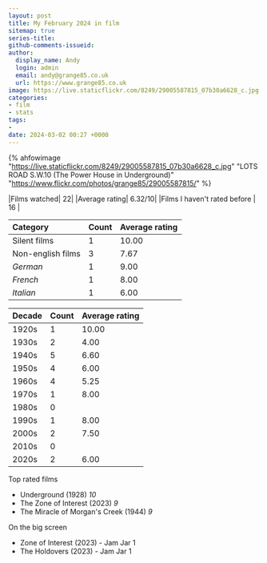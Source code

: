 ```yaml
---
layout: post
title: My February 2024 in film
sitemap: true
series-title:
github-comments-issueid:
author:
  display_name: Andy
  login: admin
  email: andy@grange85.co.uk
  url: https://www.grange85.co.uk
image: https://live.staticflickr.com/8249/29005587815_07b30a6628_c.jpg
categories:
- film
- stats
tags:
-
date: 2024-03-02 00:27 +0000
---
```

{% ahfowimage "https://live.staticflickr.com/8249/29005587815_07b30a6628_c.jpg" "LOTS ROAD S.W.10 (The Power House in Underground)" "https://www.flickr.com/photos/grange85/29005587815/" %}

|Films watched| 22|
|Average rating| 6.32/10|
|Films I haven't rated before | 16 |

|Category|Count|Average rating|
|:--|:--|:--|
|Silent films| 1 | 10.00 |
|Non-english films| 3 | 7.67 |
| _German_  | 1 | 9.00 |
| _French_  | 1 | 8.00 |
| _Italian_ | 1 | 6.00 |


|Decade|Count|Average rating|
|:--|:--|:--|
| 1920s | 1 | 10.00 |
| 1930s | 2 | 4.00 |
| 1940s | 5 | 6.60 |
| 1950s | 4 | 6.00 |
| 1960s | 4 | 5.25 |
| 1970s | 1 | 8.00 |
| 1980s | 0 | |
| 1990s | 1 | 8.00 |
| 2000s | 2 | 7.50 |
| 2010s | 0 | |
| 2020s | 2 | 6.00 |

Top rated films
 - Underground (1928) _10_
 - The Zone of Interest (2023) _9_
 - The Miracle of Morgan's Creek (1944) _9_

On the big screen
 - Zone of Interest (2023) - Jam Jar 1
 - The Holdovers (2023) - Jam Jar 1

